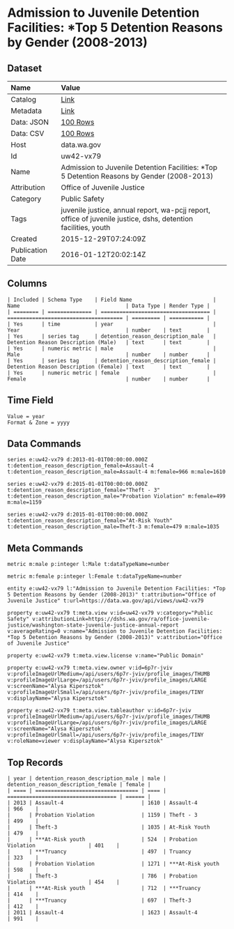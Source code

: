 # Admission to Juvenile Detention Facilities: *Top 5 Detention Reasons by Gender (2008-2013)

## Dataset

| Name | Value |
| :--- | :---- |
| Catalog | [Link](https://catalog.data.gov/dataset/admission-to-juvenile-detention-facilities-top-5-detention-reasons-by-gender-2008-2013) |
| Metadata | [Link](https://data.wa.gov/api/views/uw42-vx79) |
| Data: JSON | [100 Rows](https://data.wa.gov/api/views/uw42-vx79/rows.json?max_rows=100) |
| Data: CSV | [100 Rows](https://data.wa.gov/api/views/uw42-vx79/rows.csv?max_rows=100) |
| Host | data.wa.gov |
| Id | uw42-vx79 |
| Name | Admission to Juvenile Detention Facilities: *Top 5 Detention Reasons by Gender (2008-2013) |
| Attribution | Office of Juvenile Justice |
| Category | Public Safety |
| Tags | juvenile justice, annual report, wa-pcjj report, office of juvenile justice, dshs, detention facilities, youth |
| Created | 2015-12-29T07:24:09Z |
| Publication Date | 2016-01-12T20:02:14Z |

## Columns

```ls
| Included | Schema Type    | Field Name                          | Name                                  | Data Type | Render Type |
| ======== | ============== | =================================== | ===================================== | ========= | =========== |
| Yes      | time           | year                                | Year                                  | number    | text        |
| Yes      | series tag     | detention_reason_description_male   | Detention Reason Description (Male)   | text      | text        |
| Yes      | numeric metric | male                                | Male                                  | number    | number      |
| Yes      | series tag     | detention_reason_description_female | Detention Reason Description (Female) | text      | text        |
| Yes      | numeric metric | female                              | Female                                | number    | number      |
```

## Time Field

```ls
Value = year
Format & Zone = yyyy
```

## Data Commands

```ls
series e:uw42-vx79 d:2013-01-01T00:00:00.000Z t:detention_reason_description_female=Assault-4 t:detention_reason_description_male=Assault-4 m:female=966 m:male=1610

series e:uw42-vx79 d:2015-01-01T00:00:00.000Z t:detention_reason_description_female="Theft - 3" t:detention_reason_description_male="Probation Violation" m:female=499 m:male=1159

series e:uw42-vx79 d:2015-01-01T00:00:00.000Z t:detention_reason_description_female="At-Risk Youth" t:detention_reason_description_male=Theft-3 m:female=479 m:male=1035
```

## Meta Commands

```ls
metric m:male p:integer l:Male t:dataTypeName=number

metric m:female p:integer l:Female t:dataTypeName=number

entity e:uw42-vx79 l:"Admission to Juvenile Detention Facilities: *Top 5 Detention Reasons by Gender (2008-2013)" t:attribution="Office of Juvenile Justice" t:url=https://data.wa.gov/api/views/uw42-vx79

property e:uw42-vx79 t:meta.view v:id=uw42-vx79 v:category="Public Safety" v:attributionLink=https://dshs.wa.gov/ra/office-juvenile-justice/washington-state-juvenile-justice-annual-report v:averageRating=0 v:name="Admission to Juvenile Detention Facilities: *Top 5 Detention Reasons by Gender (2008-2013)" v:attribution="Office of Juvenile Justice"

property e:uw42-vx79 t:meta.view.license v:name="Public Domain"

property e:uw42-vx79 t:meta.view.owner v:id=6p7r-jviv v:profileImageUrlMedium=/api/users/6p7r-jviv/profile_images/THUMB v:profileImageUrlLarge=/api/users/6p7r-jviv/profile_images/LARGE v:screenName="Alysa Kipersztok" v:profileImageUrlSmall=/api/users/6p7r-jviv/profile_images/TINY v:displayName="Alysa Kipersztok"

property e:uw42-vx79 t:meta.view.tableauthor v:id=6p7r-jviv v:profileImageUrlMedium=/api/users/6p7r-jviv/profile_images/THUMB v:profileImageUrlLarge=/api/users/6p7r-jviv/profile_images/LARGE v:screenName="Alysa Kipersztok" v:profileImageUrlSmall=/api/users/6p7r-jviv/profile_images/TINY v:roleName=viewer v:displayName="Alysa Kipersztok"
```

## Top Records

```ls
| year | detention_reason_description_male | male | detention_reason_description_female | female | 
| ==== | ================================= | ==== | =================================== | ====== | 
| 2013 | Assault-4                         | 1610 | Assault-4                           | 966    | 
|      | Probation Violation               | 1159 | Theft - 3                           | 499    | 
|      | Theft-3                           | 1035 | At-Risk Youth                       | 479    | 
|      | ***At-Risk youth                  | 524  | Probation Violation                 | 401    | 
|      | ***Truancy                        | 497  | Truancy                             | 323    | 
|      | Probation Violation               | 1271 | ***At-Risk youth                    | 598    | 
|      | Theft-3                           | 786  | Probation Violation                 | 454    | 
|      | ***At-Risk youth                  | 712  | ***Truancy                          | 414    | 
|      | ***Truancy                        | 697  | Theft-3                             | 412    | 
| 2011 | Assault-4                         | 1623 | Assault-4                           | 991    | 
```